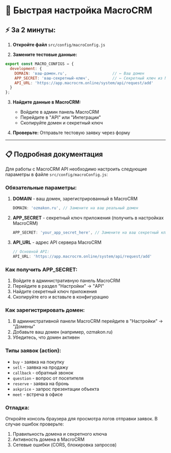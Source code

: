 # 🚀 Быстрая настройка MacroCRM

## ⚡ За 2 минуты:

1. **Откройте файл** `src/config/macroConfig.js`

2. **Замените тестовые данные:**

```javascript
export const MACRO_CONFIGS = {
  development: {
    DOMAIN: 'ваш-домен.ru',                    // ← Ваш домен
    APP_SECRET: 'ваш-секретный-ключ',          // ← Секретный ключ из MacroCRM  
    API_URL: 'https://app.macrocrm.online/system/api/request/add'
  }
};
```

3. **Найдите данные в MacroCRM:**
   - Войдите в админ панель MacroCRM
   - Перейдите в "API" или "Интеграции"
   - Скопируйте домен и секретный ключ

4. **Проверьте:** Отправьте тестовую заявку через форму

---

## 📋 Подробная документация

Для работы с MacroCRM API необходимо настроить следующие параметры в файле `src/config/macroConfig.js`:

### Обязательные параметры:

1. **DOMAIN** - ваш домен, зарегистрированный в MacroCRM
   ```javascript
   DOMAIN: 'ozmakon.ru', // Замените на ваш реальный домен
   ```

2. **APP_SECRET** - секретный ключ приложения (получить в настройках MacroCRM)
   ```javascript
   APP_SECRET: 'your_app_secret_here', // Замените на ваш секретный ключ
   ```

3. **API_URL** - адрес API сервера MacroCRM
   ```javascript
   // Основной API:
   API_URL: 'https://app.macrocrm.online/system/api/request/add'
   ```

### Как получить APP_SECRET:

1. Войдите в административную панель MacroCRM
2. Перейдите в раздел "Настройки" → "API"
3. Найдите секретный ключ приложения
4. Скопируйте его и вставьте в конфигурацию

### Как зарегистрировать домен:

1. В административной панели MacroCRM перейдите в "Настройки" → "Домены"
2. Добавьте ваш домен (например, ozmakon.ru)
3. Убедитесь, что домен активен

### Типы заявок (action):

- `buy` - заявка на покупку
- `sell` - заявка на продажу  
- `callback` - обратный звонок
- `question` - вопрос от посетителя
- `reserve` - заявка на бронь
- `askprice` - запрос презентации объекта
- `meet` - встреча в офисе

### Отладка:

Откройте консоль браузера для просмотра логов отправки заявок.
В случае ошибок проверьте:
1. Правильность домена и секретного ключа
2. Активность домена в MacroCRM
3. Сетевые ошибки (CORS, блокировка запросов)
